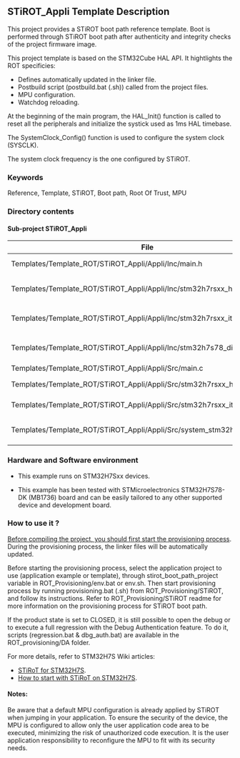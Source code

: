 ## <b>STiROT_Appli Template Description</b>

This project provides a STiROT boot path reference template. Boot is performed through STiROT boot path after authenticity and integrity checks of the project firmware image.

This project template is based on the STM32Cube HAL API. It hightlights the ROT specificies:

  - Defines automatically updated in the linker file.
  - Postbuild script (postbuild.bat (.sh)) called from the project files.
  - MPU configuration.
  - Watchdog reloading.

At the beginning of the main program, the HAL_Init() function is called to reset
all the peripherals and initialize the systick used as 1ms HAL timebase.

The SystemClock_Config() function is used to configure the system clock (SYSCLK).

The system clock frequency is the one configured by STiROT.

### <b>Keywords</b>

Reference, Template, STiROT, Boot path, Root Of Trust, MPU

### <b>Directory contents</b>

#### <b>Sub-project STiROT_Appli</b>

File | Description
 --- | ---
  Templates/Template_ROT/STiROT_Appli/Appli/Inc/main.h                      |  Header for main.c module
  Templates/Template_ROT/STiROT_Appli/Appli/Inc/stm32h7rsxx_hal_conf.h      |  HAL Configuration file
  Templates/Template_ROT/STiROT_Appli/Appli/Inc/stm32h7rsxx_it.h            |  Interrupt handlers header file
  Templates/Template_ROT/STiROT_Appli/Appli/Inc/stm32h7s78_discovery_conf.h |  BSP Configuration file
  Templates/Template_ROT/STiROT_Appli/Appli/Src/main.c                      |  Main program
  Templates/Template_ROT/STiROT_Appli/Appli/Src/stm32h7rsxx_hal_msp.c       |  HAL MSP module
  Templates/Template_ROT/STiROT_Appli/Appli/Src/stm32h7rsxx_it.c            |  Interrupt handlers
  Templates/Template_ROT/STiROT_Appli/Appli/Src/system_stm32h7rsxx.c        |  STM32H7RSxx system source file

### <b>Hardware and Software environment</b>

  - This example runs on STM32H7Sxx devices.

  - This example has been tested with STMicroelectronics STM32H7S78-DK (MB1736)
    board and can be easily tailored to any other supported device
    and development board.

### <b>How to use it ?</b>

<u>Before compiling the project, you should first start the provisioning process</u>. During the provisioning process, the linker files
will be automatically updated.

Before starting the provisioning process, select the application project to use (application example or template),
through stirot_boot_path_project variable in ROT_Provisioning/env.bat or env.sh.
Then start provisioning process by running provisioning.bat (.sh) from ROT_Provisioning/STiROT,
and follow its instructions. Refer to ROT_Provisioning/STiROT readme for more information on the provisioning process for STiROT boot path.

If the product state is set to CLOSED, it is still possible to open the debug or to execute a full regression
with the Debug Authentication feature. To do it, scripts (regression.bat & dbg_auth.bat) are available in the ROT_provisioning/DA folder.

For more details, refer to STM32H7S Wiki articles:

  - [STiRoT for STM32H7S](https://wiki.st.com/stm32mcu/wiki/Security:STiRoT_for_STM32H7S).
  - [How to start with STiRoT on STM32H7S](https://wiki.st.com/stm32mcu/wiki/Security:How_to_start_with_STiRoT_on_STM32H7S).

#### <b>Notes:</b>

Be aware that a default MPU configuration is already applied by STiROT when jumping in your application. To ensure the security of the
device, the MPU is configured to allow only the user application code area to be executed, minimizing the risk of unauthorized code execution.
It is the user application responsibility to reconfigure the MPU to fit with its security needs.